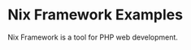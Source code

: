 Nix Framework Examples
===================================

Nix Framework is a tool for PHP web development.